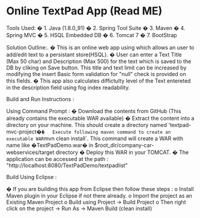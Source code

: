 Online TextPad App (Read ME)
=====================================================================

Tools Used:
�	1. Java (1.8.0_91)
�	2. Spring Tool Suite
�	3. Maven
�	4. Spring MVC
�	5. HSQL Embedded DB
�	6. Tomcat 7
�	7. BootStrap


Solution Outline:.
�	This is an online web app using which allows an user to add/edit text to a persistant store(HSQL). 
�	User can enter a Text Title (Max 50 char) and Description (Max 500) for the text which is saved to the DB by cliking on Save button. This title and text limit can be increased by modifying the insert Basic form validation for "null" check is provided on this fields.
�   This app also calculates diffictulty level of the Text entereted in the description field using fog index readability.

Build and Run Instructions :

Using Command Prompt :
�	Download the contents from GitHub  (This already contains the executable WAR available)
�	Extract the content into a directory on your machine. This should create a directory named 'textpad-mvc-project�`
�	Execute following maven command to create an executable WAR `mvn clean install`. This command will create a WAR with name like  �TextPadDemo.war� in $root_dir/company-car-webservices/target directory
�	Deploy this WAR in your TOMCAT. 
�	The application can be accessed at the path : "http://localhost:8080/TextPadDemo/textpadlist"


Build Using Eclipse :

�	If you are building this app from Eclipse then follow these steps : 
o	Install Maven plugin in your Eclipse if not there already.
o	Import the project as an Existing Maven Project
o	Build using Project -> Build Project
o	Then right click on the project -> Run As -> Maven Build (clean install)
